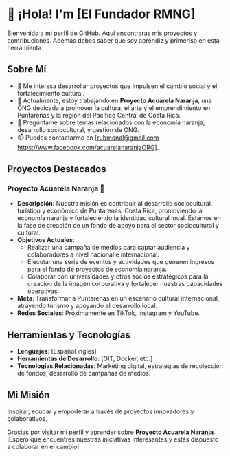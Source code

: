 # 👋 ¡Hola! I'm [El Fundador RMNG]

Bienvenido a mi perfil de GitHub. Aquí encontrarás mis proyectos y contribuciones. Ademas debes saber que soy aprendiz y primeriso en esta herramienta.

## Sobre Mí
- 🌱 Me interesa desarrollar proyectos que impulsen el cambio social y el fortalecimiento cultural.
- 🎯 Actualmente, estoy trabajando en **Proyecto Acuarela Naranja**, una ONG dedicada a promover la cultura, el arte y el emprendimiento en Puntarenas y la región del Pacífico Central de Costa Rica.
- 💬 Pregúntame sobre temas relacionados con la economía naranja, desarrollo sociocultural, y gestión de ONG.
- 📫 Puedes contactarme en [rubmonal@gmail.com https://www.facebook.com/acuarelanaranjaORG].

## Proyectos Destacados

### Proyecto Acuarela Naranja 🌅
- **Descripción**: Nuestra misión es contribuir al desarrollo sociocultural, turístico y económico de Puntarenas, Costa Rica, promoviendo la economía naranja y fortaleciendo la identidad cultural local. Estamos en la fase de creación de un fondo de apoyo para el sector sociocultural y cultural.
- **Objetivos Actuales**:
  - Realizar una campaña de medios para captar audiencia y colaboradores a nivel nacional e internacional.
  - Ejecutar una serie de eventos y actividades que generen ingresos para el fondo de proyectos de economía naranja.
  - Colaborar con universidades y otros socios estratégicos para la creación de la imagen corporativa y fortalecer nuestras capacidades operativas.
- **Meta**: Transformar a Puntarenas en un escenario cultural internacional, atrayendo turismo y apoyando el desarrollo local.
- **Redes Sociales**: Próximamente en TikTok, Instagram y YouTube.

## Herramientas y Tecnologías
- **Lenguajes**: [Español ingles]
- **Herramientas de Desarrollo**: [GIT, Docker, etc.]
- **Tecnologías Relacionadas**: Marketing digital, estrategias de recolección de fondos, desarrollo de campañas de medios.

## Mi Misión
Inspirar, educar y empoderar a través de proyectos innovadores y colaborativos. 

Gracias por visitar mi perfil y aprender sobre **Proyecto Acuarela Naranja**. ¡Espero que encuentres nuestras iniciativas interesantes y estés dispuesto a colaborar en el cambio!
